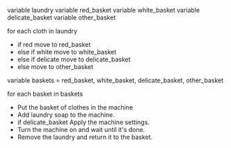 variable laundry
variable red_basket
variable white_basket
variable delicate_basket
variable other_basket

for each cloth in laundry
- if red move to red_basket
- else if white move to white_basket
- else if delicate move to delicate_basket
- else move to other_basket

variable baskets = red_basket, white_basket, delicate_basket, other_basket

for each basket in baskets
- Put the basket of clothes in the machine
- Add laundry soap to the machine.
- if delicate_basket Apply the machine settings.
- Turn the machine on and wait until it's done.
- Remove the laundry and return it to the basket.
